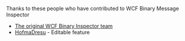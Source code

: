 Thanks to these people who have contributed to WCF Binary Message Inspector

* [The original WCF Binary Inspector team](http://archive.msdn.microsoft.com/wcfbinaryinspector/People/ProjectPeople.aspx)
* [HofmaDresu](https://github.com/HofmaDresu) - Editable feature
